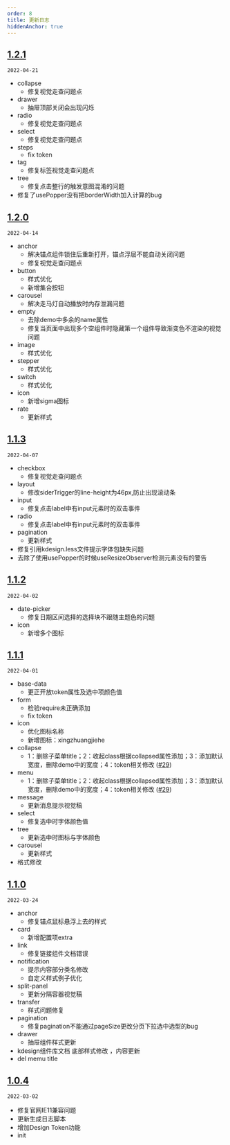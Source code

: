 ```yaml
---
order: 8
title: 更新日志
hiddenAnchor: true
---
```


## [1.2.1](https://github.com/kdcloudone/kdesign/compare/v1.2.0...v1.2.1)
`2022-04-21`
* collapse
  * 修复视觉走查问题点
* drawer
  * 抽屉顶部关闭会出现闪烁
* radio
  * 修复视觉走查问题点
* select
  * 修复视觉走查问题点
* steps
  * fix token
* tag
  * 修复标签视觉走查问题点
* tree
  * 修复点击整行的触发意图混淆的问题
* 修复了usePopper没有把borderWidth加入计算的bug

## [1.2.0](https://github.com/kdcloudone/kdesign/compare/v1.1.3...v1.2.0)
`2022-04-14`
* anchor
  * 解决锚点组件锁住后重新打开，锚点浮层不能自动关闭问题
  * 修复视觉走查问题点
* button
  * 样式优化
  * 新增集合按钮
* carousel
  * 解决走马灯自动播放时内存泄漏问题
* empty
  * 去除demo中多余的name属性
  * 修复当页面中出现多个空组件时隐藏第一个组件导致渐变色不渲染的视觉问题
* image
  * 样式优化
* stepper
  * 样式优化
* switch
  * 样式优化
* icon
  * 新增sigma图标
* rate
  * 更新样式

## [1.1.3](https://github.com/kdcloudone/kdesign/compare/v1.1.2...v1.1.3)
`2022-04-07`
* checkbox
  * 修复视觉走查问题点
* layout
  * 修改siderTrigger的line-height为46px,防止出现滚动条
* input
  * 修复点击label中有input元素时的双击事件
* radio
  * 修复点击label中有input元素时的双击事件
* pagination
  * 更新样式
* 修复引用kdesign.less文件提示字体包缺失问题
* 去除了使用usePopper的时候useResizeObserver检测元素没有的警告

## [1.1.2](https://github.com/kdcloudone/kdesign/compare/v1.1.1...v1.1.2)
`2022-04-02`
* date-picker
  * 修复日期区间选择的选择块不跟随主题色的问题
* icon
  * 新增多个图标

## [1.1.1](https://github.com/kdcloudone/kdesign/compare/v1.1.0...v1.1.1)
`2022-04-01`
* base-data
  * 更正开放token属性及选中项颜色值
* form
  * 检验require未正确添加
  * fix token
* icon
  * 优化图标名称
  * 新增图标：xingzhuangjiehe
* collapse
  * 1：删除子菜单title；2：收起class根据collapsed属性添加；3：添加默认宽度，删除demo中的宽度；4：token相关修改 ([#29](https://github.com/kdcloudone/kdesign/issues/29))
* menu
  * 1：删除子菜单title；2：收起class根据collapsed属性添加；3：添加默认宽度，删除demo中的宽度；4：token相关修改 ([#29](https://github.com/kdcloudone/kdesign/issues/29))
* message
  * 更新消息提示视觉稿
* select
  * 修复选中时字体颜色值
* tree
  * 更新选中时图标与字体颜色
* carousel
  * 更新样式
* 格式修改

## [1.1.0](https://github.com/kdcloudone/kdesign/compare/v1.0.4...v1.1.0)
`2022-03-24`
* anchor
  * 修复锚点鼠标悬浮上去的样式
* card
  * 新增配置项extra
* link
  * 修复链接组件文档错误
* notification
  * 提示内容部分类名修改
  * 自定义样式例子优化
* split-panel
  * 更新分隔容器视觉稿
* transfer
  * 样式问题修复
* pagination
  * 修复pagination不能通过pageSize更改分页下拉选中选型的bug
* drawer
  * 抽屉组件样式更新
* kdesign组件库文档 底部样式修改 ，内容更新
* del memu title

## [1.0.4](https://github.com/kdcloudone/kdesign/compare/e94657f8a428cba3bce8f8747dbc7314c8fd736b...v1.0.4)
`2022-03-02`
* 修复官网IE11兼容问题
* 更新生成日志脚本
* 增加Design Token功能
* init
